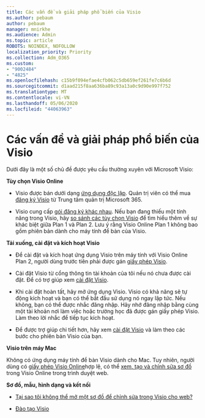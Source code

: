 ```yaml
---
title: Các vấn đề và giải pháp phổ biến của Visio
ms.author: pebaum
author: pebaum
manager: mnirkhe
ms.audience: Admin
ms.topic: article
ROBOTS: NOINDEX, NOFOLLOW
localization_priority: Priority
ms.collection: Adm_O365
ms.custom:
- "9002484"
- "4825"
ms.openlocfilehash: c15b9f094efae4cfb062c5db659ef261fe7c6b6d
ms.sourcegitcommit: d1aad215f8aa636ba89c93a13a0c9d90e997f752
ms.translationtype: MT
ms.contentlocale: vi-VN
ms.lasthandoff: 05/06/2020
ms.locfileid: "44063963"
---
```

# <a name="visio-common-issues-and-resolutions"></a>Các vấn đề và giải pháp phổ biến của Visio

Dưới đây là một số chủ đề được yêu cầu thường xuyên với Microsoft Visio:

**Tùy chọn Visio Online**

- Visio được bán dưới dạng [ứng dụng độc lập](https://products.office.com/visio/flowchart-software). Quản trị viên có thể mua [đăng ký Visio](https://docs.microsoft.com/alchemyinsights/purchase-visio-subscription) từ Trung tâm quản trị Microsoft 365.

- Visio cung cấp [gói đăng ký khác nhau](https://products.office.com/visio/microsoft-visio-plans-and-pricing-compare-visio-options). Nếu bạn đang thiếu một tính năng trong Visio, hãy [so sánh các tùy chọn Visio](https://products.office.com/visio/microsoft-visio-plans-and-pricing-compare-visio-options) để tìm hiểu thêm về sự khác biệt giữa Plan 1 và Plan 2.  Lưu ý rằng Visio Online Plan 1 không bao gồm phiên bản dành cho máy tính để bàn của Visio.

**Tải xuống, cài đặt và kích hoạt Visio**

- Để cài đặt và kích hoạt ứng dụng Visio trên máy tính với Visio Online Plan 2, người dùng trước tiên phải được gán [giấy phép Visio](https://docs.microsoft.com/office365/admin/subscriptions-and-billing/assign-licenses-to-users).

- Cài đặt Visio từ cổng thông tin tài khoản của tôi nếu nó chưa được cài đặt. Để có trợ giúp xem [cài đặt Visio](https://support.office.com/article/f98f21e3-aa02-4827-9167-ddab5b025710).

- Khi cài đặt hoàn tất, hãy mở ứng dụng Visio. Visio có khả năng sẽ tự động kích hoạt và bạn có thể bắt đầu sử dụng nó ngay lập tức. Nếu không, bạn có thể được nhắc đăng nhập. Hãy nhớ đăng nhập bằng cùng một tài khoản nơi làm việc hoặc trường học đã được gán giấy phép Visio. Làm theo lời nhắc để tiếp tục kích hoạt.

- Để được trợ giúp chi tiết hơn, hãy xem [cài đặt Visio](https://support.office.com/article/f98f21e3-aa02-4827-9167-ddab5b025710) và làm theo các bước cho phiên bản Visio của bạn.

**Visio trên máy Mac**

Không có ứng dụng máy tính để bàn Visio dành cho Mac. Tuy nhiên, người dùng có [giấy phép Visio Online](https://docs.microsoft.com/office365/admin/subscriptions-and-billing/assign-licenses-to-users)hợp lệ, có thể [xem, tạo và chỉnh sửa sơ đồ](https://support.office.com/article/06f04845-91b8-4e8f-881f-a43c970735fc) trong Visio Online trong trình duyệt web.

**Sơ đồ, mẫu, hình dạng và kết nối**

- [Tại sao tôi không thể mở một sơ đồ để chỉnh sửa trong Visio cho web?](https://support.microsoft.com/office/ea4a23d3-21d3-4878-945e-cf1be4140357)

- [Đào tạo Visio](https://support.office.com/article/visio-training-e058bcfa-1d90-4653-afc6-e84d54cf94a6)
